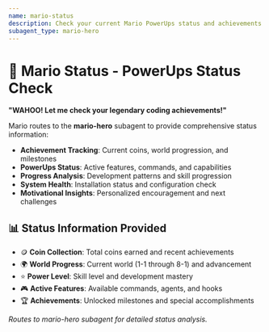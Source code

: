```yaml
---
name: mario-status
description: Check your current Mario PowerUps status and achievements
subagent_type: mario-hero
---
```


# 🍄 Mario Status - PowerUps Status Check

**"WAHOO! Let me check your legendary coding achievements!"**

Mario routes to the **mario-hero** subagent to provide comprehensive status information:

- **Achievement Tracking**: Current coins, world progression, and milestones
- **PowerUps Status**: Active features, commands, and capabilities
- **Progress Analysis**: Development patterns and skill progression
- **System Health**: Installation status and configuration check
- **Motivational Insights**: Personalized encouragement and next challenges

## 📊 Status Information Provided

- 🪙 **Coin Collection**: Total coins earned and recent achievements
- 🌍 **World Progress**: Current world (1-1 through 8-1) and advancement
- ⭐ **Power Level**: Skill level and development mastery
- 🎮 **Active Features**: Available commands, agents, and hooks
- 🏆 **Achievements**: Unlocked milestones and special accomplishments

*Routes to mario-hero subagent for detailed status analysis.*